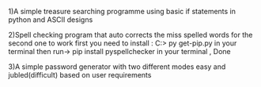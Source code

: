1)A simple treasure searching programme using basic if statements in python and ASCII designs

2)Spell checking program that auto corrects the miss spelled words
for the second one to work first you need to install :
C:> py get-pip.py in your terminal
then run-> pip install pyspellchecker in your terminal , Done

3)A simple password generator with two different modes easy and jubled(difficult) based on user requirements
